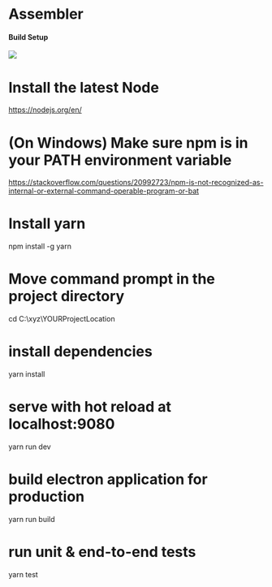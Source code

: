 # Assembler

#### Build Setup

<img src = "https://github.com/webninja1992/electron-vue/blob/master/Untitled.png"/>

# Install the latest Node
https://nodejs.org/en/

# (On Windows) Make sure npm is in your PATH environment variable
https://stackoverflow.com/questions/20992723/npm-is-not-recognized-as-internal-or-external-command-operable-program-or-bat

# Install yarn
npm install -g yarn

# Move command prompt in the project directory 
cd C:\xyz\YOURProjectLocation

# install dependencies
yarn install

# serve with hot reload at localhost:9080
yarn run dev

# build electron application for production
yarn run build

# run unit & end-to-end tests
yarn test
